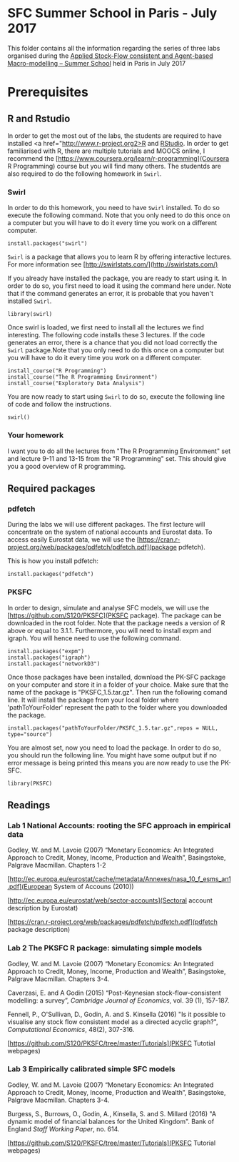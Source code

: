 # SFC Summer School in Paris - July 2017

This folder contains all the information regarding the series of three labs organised during the <a href="https://cepn.univ-paris13.fr/applied-stock-flow-consistent-macro-modelling/">Applied Stock-Flow consistent and Agent-based Macro-modelling – Summer School</a> held in Paris in July 2017

# Prerequisites

## R and Rstudio

In order to get the most out of the labs, the students are required to have installed <a href="http://www.r-project.org2>R</a> and <a href="http://www.rstudio.com">RStudio</a>. In order to get familiarised with R, there are multiple tutorials and MOOCS online, I recommend the [https://www.coursera.org/learn/r-programming](Coursera R Programming) course but you will find many others. The studentds are also required to do the following homework in `Swirl`.

### Swirl

In order to do this homework, you need to have `Swirl` installed. To do so execute the following command. Note that you only need to do this once on a computer but you will have to do it every time you work on a different computer.

```{r, eval=FALSE}
install.packages("swirl")
```

`Swirl` is a package that allows you to learn R by offering interactive lectures. For more information see [http://swirlstats.com/](http://swirlstats.com/)

If you already have installed the package, you are ready to start using it. In order to do so, you first need to load it using the command here under. Note that if the command generates an error, it is probable that you haven't installed `Swirl`.

```{r, eval=FALSE}
library(swirl)
```

Once swirl is loaded, we first need to install all the lectures we find interesting. The following code installs these 3 lectures. If the code generates an error, there is a chance that you did not load correctly the `Swirl` package.Note that you only need to do this once on a computer but you will have to do it every time you work on a different computer.

```{r, eval=FALSE}
install_course("R Programming")
install_course("The R Programming Environment")
install_course("Exploratory Data Analysis")
```

You are now ready to start using `Swirl` to do so, execute the following line of code and follow the instructions.

```{r, eval=FALSE}
swirl()
```

### Your homework

I want you to do all the lectures from "The R Programming Environment" set and lecture 9-11 and 13-15 from the "R Programming" set. This should give you a good overview of R programming.

## Required packages

### pdfetch

During the labs we will use different packages. The first lecture will concentrate on the system of national accounts and Eurostat data. To access easily Eurostat data, we will use the [https://cran.r-project.org/web/packages/pdfetch/pdfetch.pdf](package pdfetch).

This is how you install pdfetch:

```{r, eval=FALSE}
install.packages("pdfetch")
```

### PKSFC

In order to design, simulate and analyse SFC models, we will use the [https://github.com/S120/PKSFC](PKSFC package). The package can be downloaded in the root folder. Note that the package needs a version of R above or equal to 3.1.1. Furthermore, you will need to install expm and igraph. You will hence need to use the following command.

```{r, eval=F}
install.packages("expm")
install.packages("igraph")
install.packages("networkD3")
```

Once those packages have been installed, download the PK-SFC package on your computer and store it in a folder of your choice. Make sure that the name of the package is "PKSFC_1.5.tar.gz". Then run the following comand line. It will install the package from your local folder where 'pathToYourFolder' represent the path to the folder where you downloaded the package.

```{r, eval=F}
install.packages("pathToYourFolder/PKSFC_1.5.tar.gz",repos = NULL, type="source")
```

You are almost set, now you need to load the package. In order to do so, you should run the following line. You might have some output but if no error message is being printed this means you are now ready to use the PK-SFC.

```{r}
library(PKSFC)
```

## Readings

### Lab 1 National Accounts: rooting the SFC approach in empirical data

Godley, W. and M. Lavoie (2007) “Monetary Economics: An Integrated Approach to Credit, Money, Income, Production and Wealth”, Basingstoke, Palgrave Macmillan. Chapters 1-2

[http://ec.europa.eu/eurostat/cache/metadata/Annexes/nasa_10_f_esms_an1.pdf](European System of Accouns (2010))

[http://ec.europa.eu/eurostat/web/sector-accounts](Sectoral account description by Eurostat)

[https://cran.r-project.org/web/packages/pdfetch/pdfetch.pdf](pdfetch package description)

### Lab 2 The PKSFC R package: simulating simple models

Godley, W. and M. Lavoie (2007) “Monetary Economics: An Integrated Approach to Credit, Money, Income, Production and Wealth”, Basingstoke, Palgrave Macmillan. Chapters 3-4.

Caverzasi, E. and A Godin (2015) “Post-Keynesian stock-flow-consistent modelling: a survey”, *Cambridge Journal of Economics*, vol. 39 (1), 157-187.

Fennell, P., O'Sullivan, D., Godin, A. and S. Kinsella (2016) "Is it possible to visualise any stock flow consistent model as a directed acyclic graph?", *Computational Economics*, 48(2), 307-316.

[https://github.com/S120/PKSFC/tree/master/Tutorials](PKSFC Tutotial webpages)

### Lab 3 Empirically calibrated simple SFC models

Godley, W. and M. Lavoie (2007) “Monetary Economics: An Integrated Approach to Credit, Money, Income, Production and Wealth”, Basingstoke, Palgrave Macmillan. Chapters 3-4.

Burgess, S., Burrows, O., Godin, A., Kinsella, S. and S. Millard (2016) "A dynamic model of financial balances for the United Kingdom". Bank of England *Staff Working Paper*, no. 614.

[https://github.com/S120/PKSFC/tree/master/Tutorials](PKSFC Tutorial webpages)